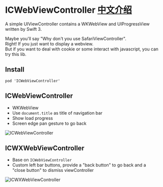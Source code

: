 # ICWebViewController [中文介绍](https://github.com/interchen/ICWebViewController/blob/master/README_CN.md)

A simple UIViewController contains a WKWebView and UIProgressView written by Swift 3.  


Maybe you'll say "Why don't you use SafariViewController".  
Right! If you just want to display a webview.  
But if you want to deal with cookie or some interact with javascript, you can try this lib.  

## Install
`pod 'ICWebViewController'`  


## ICWebViewController
- WKWebView
- Use `document.title` as title of navigation bar
- Show load progress
- Screen edge pan gesture to go back

![ICWebViewController](https://github.com/interchen/ICWebViewController/blob/master/ScreenShots/ICWebViewController.png)

## ICWXWebViewController
- Base on `ICWebViewController`
- Custom left bar buttons, provide a "back button" to go back and a "close  button" to dismiss viewController

![ICWXWebViewController](https://github.com/interchen/ICWebViewController/blob/master/ScreenShots/ICWXWebViewController.png)
